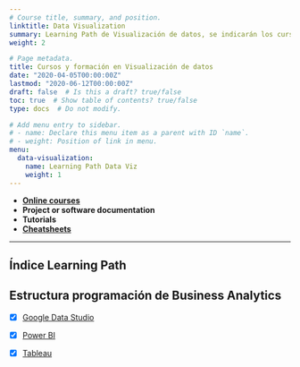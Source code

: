 ```yaml
---
# Course title, summary, and position.
linktitle: Data Visualization
summary: Learning Path de Visualización de datos, se indicarán los cursos de Data Studio, Tableau y Power BI.
weight: 2

# Page metadata.
title: Cursos y formación en Visualización de datos
date: "2020-04-05T00:00:00Z"
lastmod: "2020-06-12T00:00:00Z"
draft: false  # Is this a draft? true/false
toc: true  # Show table of contents? true/false
type: docs  # Do not modify.

# Add menu entry to sidebar.
# - name: Declare this menu item as a parent with ID `name`.
# - weight: Position of link in menu.
menu:
  data-visualization:
    name: Learning Path Data Viz
    weight: 1
---
```


* **[Online courses]()**
* **Project or software documentation**
* **Tutorials**
* **[Cheatsheets](/tutorial)**

***

## Índice Learning Path


## Estructura programación de Business Analytics

- [x] [Google Data Studio](google-data-studio)
- [x] [Power BI](power-bi)
- [x] [Tableau](tableau)


